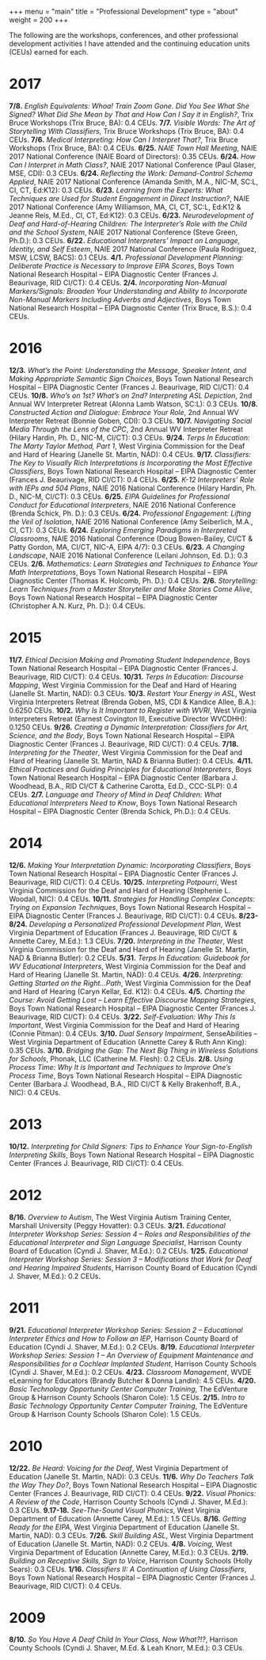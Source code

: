 +++
menu = "main"
title = "Professional Development"
type = "about"
weight = 200
+++

The following are the workshops, conferences, and other professional development activities I have attended and the continuing education units (CEUs) earned for each.

# 2017
**7/8.** _English Equivalents: Whoa! Train Zoom Gone. Did You See What She Signed? What Did She Mean by That and How Can I Say it in English?_, Trix Bruce Workshops (Trix Bruce, BA): 0.4 CEUs.
**7/7.** _Visible Words: The Art of Storytelling With Classifiers_, Trix Bruce Workshops (Trix Bruce, BA): 0.4 CEUs.
**7/6.** _Medical Interpreting: How Can I Interpret That?_, Trix Bruce Workshops (Trix Bruce, BA): 0.4 CEUs.
**6/25.** _NAIE Town Hall Meeting_, NAIE 2017 National Conference (NAIE Board of Directors): 0.35 CEUs.
**6/24.** _How Can I Interpret in Math Class?_, NAIE 2017 National Conference (Paul Glaser, MSE, CDI): 0.3 CEUs.
**6/24.** _Reflecting the Work: Demand-Control Schema Applied_, NAIE 2017 National Conference (Amanda Smith, M.A., NIC-M, SC:L, CI, CT, Ed:K12): 0.3 CEUs.
**6/23.** _Learning from the Experts: What Techniques are Used for Student Engagement in Direct Instruction?_, NAIE 2017 National Conference (Amy Williamson, MA, CI, CT, SC:L, Ed:K12 & Jeanne Reis, M.Ed., CI, CT, Ed:K12): 0.3 CEUs.
**6/23.** _Neurodevelopment of Deaf and Hard-of-Hearing Children: The Interpreter’s Role with the Child and the School System_, NAIE 2017 National Conference (Steve Green, Ph.D.): 0.3 CEUs.
**6/22.** _Educational Interpreters’ Impact on Language, Identity, and Self Esteem_, NAIE 2017 National Conference (Paula Rodriguez, MSW, LCSW, BACS): 0.1 CEUs.
**4/1.** _Professional Development Planning: Deliberate Practice is Necessary to Improve EIPA Scores_, Boys Town National Research Hospital – EIPA Diagnostic Center (Frances J. Beaurivage, RID CI/CT): 0.4 CEUs.
**2/4.** _Incorporating Non-Manual Markers/Signals: Broaden Your Understanding and Ability to Incorporate Non-Manual Markers Including Adverbs and Adjectives_, Boys Town National Research Hospital – EIPA Diagnostic Center (Trix Bruce, B.S.): 0.4 CEUs.

# 2016
**12/3.** _What’s the Point: Understanding the Message, Speaker Intent, and Making Appropriate Semantic Sign Choices_, Boys Town National Research Hospital – EIPA Diagnostic Center (Frances J. Beaurivage, RID CI/CT): 0.4 CEUs.
**10/8.** _Who’s on 1st? What’s on 2nd? Interpreting ASL Depiction_, 2nd Annual WV Interpreter Retreat (Alonna Lamb Watson, SC:L): 0.3 CEUs.
**10/8.** _Constructed Action and Dialogue: Embrace Your Role_, 2nd Annual WV Interpreter Retreat (Bonnie Goben, CDI): 0.3 CEUs.
**10/7.** _Navigating Social Media Through the Lens of the CPC_, 2nd Annual WV Interpreter Retreat (Hilary Hardin, Ph. D., NIC-M, CI/CT): 0.3 CEUs.
**9/24.** _Terps In Education: The Marty Taylor Method, Part 1_, West Virginia Commission for the Deaf and Hard of Hearing (Janelle St. Martin, NAD): 0.4 CEUs.
**9/17.** _Classifiers: The Key to Visually Rich Interpretations is Incorporating the Most Effective Classifiers_, Boys Town National Research Hospital – EIPA Diagnostic Center (Frances J. Beaurivage, RID CI/CT): 0.4 CEUs.
**6/25.** _K-12 Interpreters’ Role with IEPs and 504 Plans_, NAIE 2016 National Conference (Hilary Hardin, Ph. D., NIC-M, CI/CT): 0.3 CEUs.
**6/25.** _EIPA Guidelines for Professional Conduct for Educational Interpreters_, NAIE 2016 National Conference (Brenda Schick, Ph. D.): 0.3 CEUs.
**6/24.** _Professional Engagement: Lifting the Veil of Isolation_, NAIE 2016 National Conference (Amy Seiberlich, M.A., CI, CT): 0.3 CEUs.
**6/24.** _Exploring Emerging Paradigms in Interpreted Classrooms_, NAIE 2016 National Conference (Doug Bowen-Bailey, CI/CT & Patty Gordon, MA, CI/CT, NIC-A, EIPA 4/7): 0.3 CEUs.
**6/23.** _A Changing Landscape_, NAIE 2016 National Conference (Leilani Johnson, Ed. D.): 0.3 CEUs.
**2/6.** _Mathematics: Learn Strategies and Techniques to Enhance Your Math Interpretations_, Boys Town National Research Hospital – EIPA Diagnostic Center (Thomas K. Holcomb, Ph. D.): 0.4 CEUs.
**2/6.** _Storytelling: Learn Techniques from a Master Storyteller and Make Stories Come Alive_, Boys Town National Research Hospital – EIPA Diagnostic Center (Christopher A.N. Kurz, Ph. D.): 0.4 CEUs.

# 2015
**11/7.** _Ethical Decision Making and Promoting Student Independence_, Boys Town National Research Hospital – EIPA Diagnostic Center (Frances J. Beaurivage, RID CI/CT): 0.4 CEUs.
**10/31.** _Terps In Education: Discourse Mapping_, West Virginia Commission for the Deaf and Hard of Hearing (Janelle St. Martin, NAD): 0.3 CEUs.
**10/3.** _Restart Your Energy in ASL_, West Virginia Interpreters Retreat (Brenda Goben, MS, CDI & Kandice Allee, B.A.): 0.6250 CEUs.
**10/2.** _Why Is It Important to Register with WVRI_, West Virginia Interpreters Retreat (Earnest Covington III, Executive Director WVCDHH): 0.1250 CEUs.
**9/26.** _Creating a Dynamic Interpretation: Classifiers for Art, Science, and the Body_, Boys Town National Research Hospital – EIPA Diagnostic Center (Frances J. Beaurivage, RID CI/CT): 0.4 CEUs.
**7/18.** _Interpreting for the Theater_, West Virginia Commission for the Deaf and Hard of Hearing (Janelle St. Martin, NAD & Brianna Butler): 0.4 CEUs.
**4/11.** _Ethical Practices and Guiding Principles for Educational Interpreters_, Boys Town National Research Hospital – EIPA Diagnostic Center (Barbara J. Woodhead, B.A., RID CI/CT & Catherine Carotta, Ed.D., CCC-SLP): 0.4 CEUs.
**2/7.** _Language and Theory of Mind in Deaf Children: What Educational Interpreters Need to Know_, Boys Town National Research Hospital – EIPA Diagnostic Center (Brenda Schick, Ph.D.): 0.4 CEUs.

# 2014
**12/6.** _Making Your Interpretation Dynamic: Incorporating Classifiers_, Boys Town National Research Hospital – EIPA Diagnostic Center (Frances J. Beaurivage, RID CI/CT): 0.4 CEUs.
**10/25.** _Interpreting Potpourri_, West Virginia Commission for the Deaf and Hard of Hearing (Stephenie L. Woodall, NIC): 0.4 CEUs.
**10/11.** _Strategies for Handling Complex Concepts: Trying on Expansion Techniques_, Boys Town National Research Hospital – EIPA Diagnostic Center (Frances J. Beaurivage, RID CI/CT): 0.4 CEUs.
**8/23-8/24.** _Developing a Personalized Professional Development Plan_, West Virginia Department of Education (Frances J. Beauvirage, RID CI/CT & Annette Carey, M.Ed.): 1.3 CEUs.
**7/20.** _Interpreting in the Theater_, West Virginia Commission for the Deaf and Hard of Hearing (Janelle St. Martin, NAD & Brianna Butler): 0.2 CEUs.
**5/31.** _Terps In Education: Guidebook for WV Educational Interpreters_, West Virginia Commission for the Deaf and Hard of Hearing (Janelle St. Martin, NAD): 0.4 CEUs.
**4/26.** _Interpreting: Getting Started on the Right…Path_, West Virginia Commission for the Deaf and Hard of Hearing (Caryn Kellar, Ed. K12): 0.4 CEUs.
**4/5.** _Charting the Course: Avoid Getting Lost – Learn Effective Discourse Mapping Strategies_, Boys Town National Research Hospital – EIPA Diagnostic Center (Frances J. Beaurivage, RID CI/CT): 0.4 CEUs.
**3/22.** _Self-Evaluation: Why This Is Important_, West Virginia Commission for the Deaf and Hard of Hearing (Connie Pitman): 0.4 CEUs.
**3/10.** _Dual Sensory Impairment_, SenseAbilities – West Virginia Department of Education (Annette Carey & Ruth Ann King): 0.35 CEUs.
**3/10.** _Bridging the Gap: The Next Big Thing in Wireless Solutions for Schools_, Phonak, LLC (Catherine M. Flesh): 0.2 CEUs.
**2/8.** _Using Process Time: Why It is Important and Techniques to Improve One’s Process Time_, Boys Town National Research Hospital – EIPA Diagnostic Center (Barbara J. Woodhead, B.A., RID CI/CT & Kelly Brakenhoff, B.A., NIC): 0.4 CEUs.

# 2013
**10/12.** _Interpreting for Child Signers: Tips to Enhance Your Sign-to-English Interpreting Skills_, Boys Town National Research Hospital – EIPA Diagnostic Center (Frances J. Beaurivage, RID CI/CT): 0.4 CEUs.

# 2012
**8/16.** _Overview to Autism_, The West Virginia Autism Training Center, Marshall University (Peggy Hovatter): 0.3 CEUs.
**3/21.** _Educational Interpreter Workshop Series: Session 4 – Roles and Responsibilities of the Educational Interpreter and Sign Language Specialist_, Harrison County Board of Education (Cyndi J. Shaver, M.Ed.): 0.2 CEUs.
**1/25.** _Educational Interpreter Workshop Series: Session 3 – Modifications that Work for Deaf and Hearing Impaired Students_, Harrison County Board of Education (Cyndi J. Shaver, M.Ed.): 0.2 CEUs.

# 2011
**9/21.** _Educational Interpreter Workshop Series: Session 2 – Educational Interpreter Ethics and How to Follow an IEP_, Harrison County Board of Education (Cyndi J. Shaver, M.Ed.): 0.2 CEUs.
**8/19.** _Educational Interpreter Workshop Series: Session 1 – An Overview of Equipment Maintenance and Responsibilities for a Cochlear Implanted Student_, Harrison County Schools (Cyndi J. Shaver, M.Ed.): 0.2 CEUs.
**4/23.** _Classroom Management_, WVDE eLearning for Educators (Brandy Butcher & Donna Landin): 4.5 CEUs.
**4/20.** _Basic Technology Opportunity Center Computer Training_, The EdVenture Group & Harrison County Schools (Sharon Cole): 1.5 CEUs.
**2/15.** _Intro to Basic Technology Opportunity Center Computer Training_, The EdVenture Group & Harrison County Schools (Sharon Cole): 1.5 CEUs.

# 2010
**12/22.** _Be Heard: Voicing for the Deaf_, West Virginia Department of Education (Janelle St. Martin, NAD): 0.3 CEUs.
**11/6.** _Why Do Teachers Talk the Way They Do?_, Boys Town National Research Hospital – EIPA Diagnostic Center (Frances J. Beaurivage, RID CI/CT): 0.4 CEUs.
**9/22.** _Visual Phonics: A Review of the Code_, Harrison County Schools (Cyndi J. Shaver, M.Ed.): 0.3 CEUs.
**9.17-18.** _See-The-Sound Visual Phonics_, West Virginia Department of Education (Annette Carey, M.Ed.): 1.5 CEUs.
**8/16.** _Getting Ready for the EIPA_, West Virginia Department of Education (Janelle St. Martin, NAD): 0.3 CEUs.
**7/26.** _Skill Building ASL_, West Virginia Department of Education (Janelle St. Martin, NAD): 0.2 CEUs.
**4/8.** _Voicing_, West Virginia Department of Education (Annette Carey, M.Ed.): 0.3 CEUs.
**2/19.** _Building on Receptive Skills, Sign to Voice_, Harrison County Schools (Holly Sears): 0.3 CEUs.
**1/16.** _Classifiers II: A Continuation of Using Classifiers_, Boys Town National Research Hospital – EIPA Diagnostic Center (Frances J. Beaurivage, RID CI/CT): 0.4 CEUs.

# 2009
**8/10.** _So You Have A Deaf Child In Your Class, Now What?!?_, Harrison County Schools (Cyndi J. Shaver, M.Ed. & Leah Knorr, M.Ed.): 0.3 CEUs.

